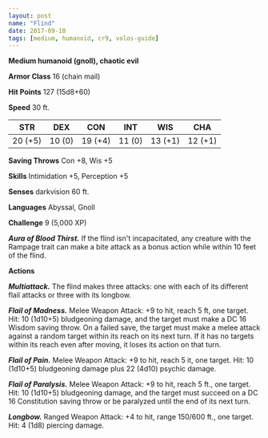 ```yaml
---
layout: post
name: "Flind"
date: 2017-09-10
tags: [medium, humanoid, cr9, volos-guide]
---
```


**Medium humanoid (gnoll), chaotic evil**

**Armor Class** 16 (chain mail)

**Hit Points** 127 (15d8+60)

**Speed** 30 ft.

|   STR   |   DEX   |   CON   |   INT   |   WIS   |   CHA   |
|:-----:|:-----:|:-----:|:-----:|:-----:|:-----:|
| 20 (+5) | 10 (0) | 19 (+4) | 11 (0) | 13 (+1) | 12 (+1) |

**Saving Throws** Con +8, Wis +5

**Skills** Intimidation +5, Perception +5

**Senses** darkvision 60 ft.

**Languages** Abyssal, Gnoll

**Challenge** 9 (5,000 XP)

***Aura of Blood Thirst.*** If the flind isn't incapacitated, any creature with the Rampage trait can make a bite attack as a bonus action while within 10 feet of the flind.

**Actions**

***Multiattack.*** The flind makes three attacks: one with each of its different flail attacks or three with its longbow.

***Flail of Madness.*** Melee Weapon Attack: +9 to hit, reach 5 ft, one target. Hit: 10 (1d10+5) bludgeoning damage, and the target must make a DC 16 Wisdom saving throw. On a failed save, the target must make a melee attack against a random target within its reach on its next turn. If it has no targets within its reach even after moving, it loses its action on that turn.

***Flail of Pain.*** Melee Weapon Attack: +9 to hit, reach 5 it, one target. Hit: 10 (1d10+5) bludgeoning damage plus 22 (4d10) psychic damage.

***Flail of Paralysis.*** Melee Weapon Attack: +9 to hit, reach 5 ft., one target. Hit: 10 (1d10+5) bludgeoning damage, and the target must succeed on a DC 16 Constitution saving throw or be paralyzed until the end of its next turn.

***Longbow.*** Ranged Weapon Attack: +4 to hit, range 150/600 ft., one target. Hit: 4 (1d8) piercing damage.


